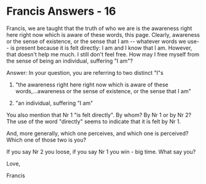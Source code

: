 # Francis Answers - 16

Francis, we are taught that the truth of who we are is the awareness right here right now which is aware of these words, this page. Clearly, awareness or the sense of existence, or the sense that I am -- whatever words we use-- is present because it is felt directly: I am and I know that I am. However, that doesn't help me much. I still don't feel free. How may I free myself from the sense of being an individual, suffering &quot;I am&quot;?

Answer: In your question, you are referring to two distinct &quot;I&quot;s

1. &quot;the awareness right here right now which is aware of these words,...awareness or the sense of existence, or the sense that I am&quot;

2. &quot;an individual, suffering &quot;I am&quot;

You also mention that Nr 1 &quot;is felt directly&quot;. By whom? By Nr 1 or by Nr 2? The use of the word &quot;directly&quot; seems to indicate that it is felt by Nr 1.&nbsp;

And, more generally, which one perceives, and which one is perceived?&nbsp; Which one of those two is you?

If you say Nr 2 you loose, if you say Nr 1 you win - big time. What say you?

Love,&nbsp;

Francis


